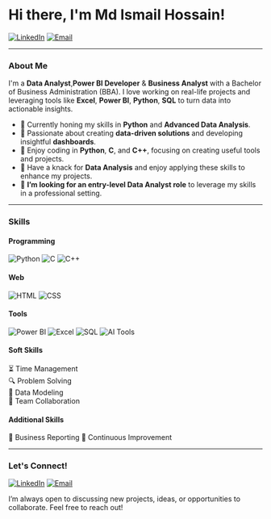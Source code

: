 
# Hi there, I'm Md Ismail Hossain!

[![LinkedIn](https://img.shields.io/badge/-LinkedIn-0077B5?style=flat&logo=linkedin&logoColor=FAF7F0)](https://www.linkedin.com/in/ismail5481) 
[![Email](https://img.shields.io/badge/-Email-89A8B2?style=flat&logo=gmail&logoColor=FAF7F0)](mailto:ismailr5481@gmail.com)

---

### About Me

I'm a **Data Analyst**,**Power BI Developer** & **Business Analyst** with a Bachelor of Business Administration (BBA). I love working on real-life projects and leveraging tools like **Excel**, **Power BI**, **Python**, **SQL** to turn data into actionable insights.

- 🌱 Currently honing my skills in **Python** and **Advanced Data Analysis**.
- 👯 Passionate about creating **data-driven solutions** and developing insightful **dashboards**.
- 🤝 Enjoy coding in **Python**, **C**, and **C++**, focusing on creating useful tools and projects.
- 🎨 Have a knack for **Data Analysis** and enjoy applying these skills to enhance my projects.
- 🎯 **I’m looking for an entry-level Data Analyst role** to leverage my skills in a professional setting.

---

### Skills

#### Programming
![Python](https://img.shields.io/badge/-Python-3776AB?style=flat&logo=python&logoColor=FAF7F0) 
![C](https://img.shields.io/badge/-C-A8B9CC?style=flat&logo=c&logoColor=FAF7F0)
![C++](https://img.shields.io/badge/-C++-00599C?style=flat&logo=cplusplus&logoColor=FAF7F0)

#### Web
![HTML](https://img.shields.io/badge/-HTML-E34F26?style=flat&logo=html5&logoColor=FAF7F0)
![CSS](https://img.shields.io/badge/-CSS-1572B6?style=flat&logo=css3&logoColor=FAF7F0)

#### Tools
![Power BI](https://img.shields.io/badge/-Power%20BI-F2C811?style=flat&logo=powerbi&logoColor=FAF7F0)
![Excel](https://img.shields.io/badge/-Excel-217346?style=flat&logo=microsoft-excel&logoColor=FAF7F0)
![SQL](https://img.shields.io/badge/-SQL-4479A1?style=flat&logo=postgresql&logoColor=FAF7F0)
![AI Tools](https://img.shields.io/badge/-AI%20Tools-89A8B2?style=flat&logo=artificial-intelligence&logoColor=FAF7F0)

#### Soft Skills
⏳ Time Management  
🔍 Problem Solving  
🔄 Data Modeling  
🤝 Team Collaboration

#### Additional Skills
🎨 Business Reporting
🎯 Continuous Improvement

---

### Let's Connect!

[![LinkedIn](https://img.shields.io/badge/-LinkedIn-0077B5?style=flat&logo=linkedin&logoColor=FAF7F0)](https://www.linkedin.com/in/ismail5481) 
[![Email](https://img.shields.io/badge/-Email-89A8B2?style=flat&logo=gmail&logoColor=FAF7F0)](mailto:ismailr5481@gmail.com) 

I’m always open to discussing new projects, ideas, or opportunities to collaborate. Feel free to reach out!


